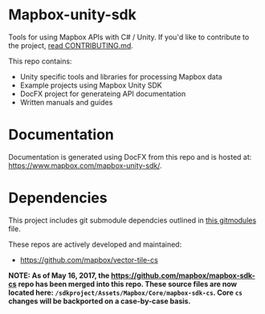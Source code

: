 # Mapbox-unity-sdk

Tools for using Mapbox APIs with C# / Unity. If you'd like to contribute to the project, [read CONTRIBUTING.md](CONTRIBUTING.md).

This repo contains:
  - Unity specific tools and libraries for processing Mapbox data
  - Example projects using Mapbox Unity SDK
  - DocFX project for generateing API documentation
  - Written manuals and guides

# Documentation
Documentation is generated using DocFX from this repo and is hosted at: https://www.mapbox.com/mapbox-unity-sdk/.

# Dependencies
This project includes git submodule dependcies outlined in [this gitmodules](https://github.com/mapbox/mapbox-unity-sdk/blob/develop/.gitmodules) file.

These repos are actively developed and maintained:
- https://github.com/mapbox/vector-tile-cs

**NOTE: As of May 16, 2017, the https://github.com/mapbox/mapbox-sdk-cs repo has been merged into this repo. These source files are now located here: `/sdkproject/Assets/Mapbox/Core/mapbox-sdk-cs`. Core `cs` changes will be backported on a case-by-case basis.**

